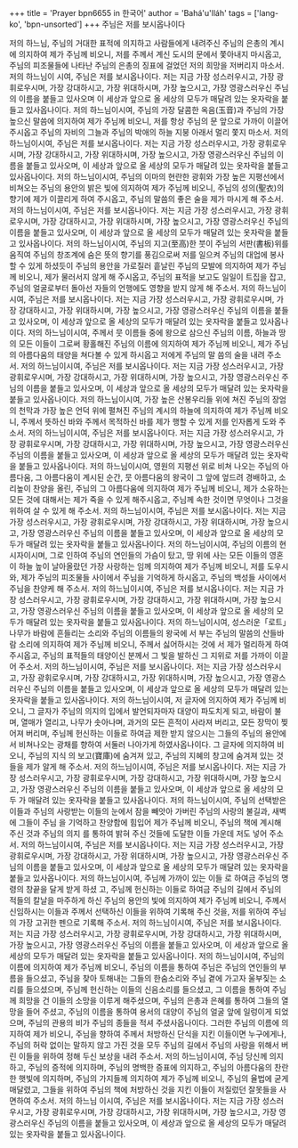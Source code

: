 +++
title = 'Prayer bpn6655 in 한국어'
author = 'Bahá'u'lláh'
tags = ['lang-ko', 'bpn-unsorted']
+++
주님은 저를 보시옵나이다

저의 하느님, 주님의 거대한 표적에 의지하고 사람들에게 내려주신 주님의 은총의 계시에 의지하여 제가 주님께 비오니, 저를 주께서 계신 도시의 문에서 쫓아내지 마시옵고, 주님의 피조물들에 나타난 주님의 은총의 징표에 걸었던 저의 희망을 저버리지 마소서. 저의 하느님이 시여, 주님은 저를 보시옵나이다. 저는 지금 가장 성스러우시고, 가장 광휘로우시며, 가장 강대하시고, 가장 위대하시며, 가장 높으시고, 가장 영광스러우신 주님의 이름을 붙들고 있사오며 이 세상과 앞으로 올 세상의 모두가 매달려 있는 옷자락을 붙들고 있사옵나이다.
저의 하느님이시여, 주님의 가장 달콤한 옥음(玉音)과 주님의 가장 높으신 말씀에 의지하여 제가 주님께 비오니, 저를 항상 주님의 문 앞으로 가까이 이끌어 주시옵고 주님의 자비의 그늘과 주님의 박애의 하늘 지붕 아래서 멀리 쫓지 마소서. 저의 하느님이시여, 주님은 저를 보시옵나이다. 저는 지금 가장 성스러우시고, 가장 광휘로우시며, 가장 강대하시고, 가장 위대하시며, 가장 높으시고, 가장 영광스러우신 주님의 이름을 붙들고 있사오며, 이 세상과 앞으로 올 세상의 모두가 매달려 있는 옷자락을 붙들고 있사옵나이다.
저의 하느님이시여, 주님의 이마의 현란한 광휘와 가장 높은 지평선에서 비쳐오는 주님의 용안의 밝은 빛에 의지하여 제가 주님께 비오니, 주님의 성의(聖衣)의 향기에 제가 이끌리게 하여 주시옵고, 주님의 말씀의 좋은 술을 제가 마시게 해 주소서. 저의 하느님이시여, 주님은 저를 보시옵나이다. 저는 지금 가장 성스러우시고, 가장 광휘로우시며, 가장 강대하시고, 가장 위대하시며, 가장 높으시고, 가장 영광스러우신 주님의 이름을 붙들고 있사오며, 이 세상과 앞으로 올 세상의 모두가 매달려 있는 옷자락을 붙들고 있사옵나이다. 저의 하느님이시여, 주님의 지고(至高)한 붓이 주님의 서판(書板)위를 움직여 주님의 창조계에 숨은 뜻의 향기를 풍김으로써 저를 일으켜 주님의 대업에 봉사할 수 있게 하셨듯이 주님의 용안을 가로질러 흩날린 주님의 모발에 의지하여 제가 주님께 비오니, 제가 물러서지 않게 해 주시옵고, 주님의 표적을 보고도 일일이 트집을 잡고, 주님의 얼굴로부터 돌아선 자들의 언행에도 영향을 받지 않게 해 주소서. 저의 하느님이시여, 주님은 저를 보시옵나이다. 저는 지금 가장 성스러우시고, 가장 광휘로우시며, 가장 강대하시고, 가장 위대하시며, 가장 높으시고, 가장 영광스러우신 주님의 이름을 붙들고 있사오며, 이 세상과 앞으로 올 세상의 모두가 매달려 있는 옷자락을 붙들고 있사옵나이다.
저의 하느님이시여, 주께서 뭇 이름들 중에 왕으로 삼으신 주님의 이름, 하늘과 땅의 모든 이들이 그로써 황홀해진 주님의 이름에 의지하여 제가 주님께 비오니, 제가 주님의 아름다움의 태양을 쳐다볼 수 있게 하시옵고 저에게 주님의 말 씀의 술을 내려 주소서. 저의 하느님이시여, 주님은 저를 보시옵나이다. 저는 지금 가장 성스러우시고, 가장 광휘로우시며, 가장 강대하시고, 가장 위대하시며, 가장 높으시고, 가장 영광스러우신 주님의 이름을 붙들고 있사오며, 이 세상과 앞으로 올 세상의 모두가 매달려 있는 옷자락을 붙들고 있사옵나이다.
저의 하느님이시여, 가장 높은 산봉우리들 위에 쳐진 주님의 장엄의 천막과 가장 높은 언덕 위에 펼쳐진 주님의 계시의 하늘에 의지하여 제가 주님께 비오니, 주께서 뜻하신 바와 주께서 목적하신 바를 제가 행할 수 있게 저를 인자롭게 도와 주소서. 저의 하느님이시여, 주님은 저를 보시옵나이다. 저는 지금 가장 성스러우시고, 가장 광휘로우시며, 가장 강대하시고, 가장 위대하시며, 가장 높으시고, 가장 영광스러우신 주님의 이름을 붙들고 있사오며, 이 세상과 앞으로 올 세상의 모두가 매달려 있는 옷자락을 붙들고 있사옵나이다.
저의 하느님이시여, 영원의 지평선 위로 비쳐 나오는 주님의 아름다움, 그 아름다움이 계시된 순간, 뭇 아름다움의 왕국이 그 앞에 엎드려 경배하고, 소리높이 찬양을 올린, 주님의 그 아름다움에 의지하여 제가 주님께 비오니, 제가 소유하는 모든 것에 대해서는 제가 죽을 수 있게 해주시옵고, 주님께 속한 것이면 무엇이나 그것을 위하여 살 수 있게 해 주소서. 저의 하느님이시여, 주님은 저를 보시옵나이다. 저는 지금 가장 성스러우시고, 가장 광휘로우시며, 가장 강대하시고, 가장 위대하시며, 가장 높으시고, 가장 영광스러우신 주님의 이름을 붙들고 있사오며, 이 세상과 앞으로 올 세상의 모두가 매달려 있는 옷자락을 붙들고 있사옵나이다.
저의 하느님이시여, 주님의 이름의 현시자이시며, 그로 인하여 주님의 연인들의 가슴이 탔고, 땅 위에 사는 모든 이들의 영혼이 하늘 높이 날아올랐던 가장 사랑하는 임께 의지하여 제가 주님께 비오니, 저를 도우시와, 제가 주님의 피조물들 사이에서 주님을 기억하게 하시옵고, 주님의 백성들 사이에서 주님을 찬양케 해 주소서. 저의 하느님이시여, 주님은 저를 보시옵나이다. 저는 지금 가장 성스러우시고, 가장 광휘로우시며, 가장 강대하시고, 가장 위대하시며, 가장 높으시고, 가장 영광스러우신 주님의 이름을 붙들고 있사오며, 이 세상과 앞으로 올 세상의 모두가 매달려 있는 옷자락을 붙들고 있사옵나이다.
저의 하느님이시여, 성스러운「로트」나무가 바람에 흔들리는 소리와 주님의 이름들의 왕국에 서 부는 주님의 말씀의 산들바람 소리에 의지하여 제가 주님께 비오니, 주께서 싫어하시는 것에 서 제가 멀리하게 하여 주시옵고, 주님의 표적들의 태양이신 분께서 그 빛을 발하신 그 지위로 저를 가까이 이끌어 주소서. 저의 하느님이시여, 주님은 저를 보시옵나이다. 저는 지금 가장 성스러우시고, 가장 광휘로우시며, 가장 강대하시고, 가장 위대하시며, 가장 높으시고, 가장 영광스러우신 주님의 이름을 붙들고 있사오며, 이 세상과 앞으로 올 세상의 모두가 매달려 있는 옷자락을 붙들고 있사옵나이다.
저의 하느님이시여, 저 글자에 의지하여 제가 주님께 비오니, 그 글자가 주님의 의지의 입에서 발언되자마자 대양이 파도치게 되고, 바람이 불며, 열매가 열리고, 나무가 솟아나며, 과거의 모든 흔적이 사라져 버리고, 모든 장막이 찢어져 버리며, 주님께 헌신하는 이들로 하여금 제한 받지 않으시는 그들의 주님의 용안에서 비쳐나오는 광채를 향하여 서둘러 나아가게 하였사옵나이다. 그 글자에 의지하여 비오니, 주님의 지식 의 보고(寶庫)에 숨겨져 있고, 주님의 지혜의 창고에 숨겨져 있는 것들을 제가 알게 해 주소서. 저의 하느님이시여, 주님은 저를 보시옵나이다.
저는 지금 가장 성스러우시고, 가장 광휘로우시며, 가장 강대하시고, 가장 위대하시며, 가장 높으시고, 가장 영광스러우신 주님의 이름을 붙들고 있사오며, 이 세상과 앞으로 올 세상의 모두 가 매달려 있는 옷자락을 붙들고 있사옵나이다. 저의 하느님이시여, 주님의 선택받은 이들과 주님의 사랑받는 이들의 눈에서 잠을 빼앗아 가버린 주님의 사랑의 불길과, 새벽에 그들이 주님 을 기억하고 찬양함에 힘입어 제가 주님께 비오니, 주님의 책에 계시해 주신 것과 주님의 의지 를 통하여 밝혀 주신 것들에 도달한 이들 가운데 저도 넣어 주소서. 저의 하느님이시여, 주님은 저를 보시옵나이다. 저는 지금 가장 성스러우시고, 가장 광휘로우시며, 가장 강대하시고, 가장 위대하시며, 가장 높으시고, 가장 영광스러우신 주님의 이름을 붙들고 있사오며, 이 세상과 앞으로 올 세상의 모두가 매달려 있는 옷자락을 붙들고 있사옵나이다.
저의 하느님이시여, 주님께 가까이 있는 이들 로 하여금 주님의 명령의 창끝을 달게 받게 하셨 고, 주님께 헌신하는 이들로 하여금 주님의 길에서 주님의 적들의 칼날을 마주하게 하신 주님의 용안의 빛에 의지하여 제가 주님께 비오니, 주께서 신임하시는 이들과 주께서 선택하신 이들을 위하여 기록해 주신 것을, 저를 위하여 주님의 가장 고귀한 펜으로 기록해 주소서. 저의 하느님이시여, 주님은 저를 보시옵나이다. 저는 지금 가장 성스러우시고, 가장 광휘로우시며, 가장 강대하시고, 가장 위대하시며, 가장 높으시고, 가장 영광스러우신 주님의 이름을 붙들고 있사오며, 이 세상과 앞으로 올 세상의 모두가 매달려 있는 옷자락을 붙들고 있사옵나이다.
저의 하느님이시여, 주님의 이름에 의지하여 제가 주님께 비오니, 주님의 이름을 통하여 주님은 주님의 연인들의 부름을 들으셨고, 주님을 찾아 토해내는 그들의 한숨소리와 주님 곁에 가고자 울부짖는 소리를 들으셨으며, 주님께 헌신하는 이들의 신음소리를 들으셨고, 그 이름을 통하여 주님께 희망을 건 이들의 소망을 이루게 해주셨으며, 주님의 은총과 은혜를 통하여 그들의 열망을 들어 주셨고, 주님의 이름을 통하여 용서의 대양이 주님의 얼굴 앞에 일렁이게 되었으며, 주님의 관용의 비가 주님의 종들을 적셔 주셨사옵나이다. 그러한 주님의 이름에 의지하여 제가 비오니, 주님을 향하여 주께서 처방하신 단식을 지킨 이들이면 누구에게나, 주님의 허락 없이는 말하지 않고 가진 것을 모두 주님의 길에서 주님의 사랑을 위해서 버린 이들을 위하여 정해 두신 보상을 내려 주소서.
저의 하느님이시여, 주님 당신께 의지하고, 주님의 증적에 의지하며, 주님의 명백한 증표에 의지하고, 주님의 아름다움의 찬란한 햇빛에 의지하며, 주님의 가지들께 의지하여 제가 주님께 비오니, 주님의 율법에 굳게 매달렸고, 그들을 위하여 주님의 책에 처방하신 것을 지킨 이들이 저질렀던 잘못들을 사면하여 주소서. 저의 하느님 이시여, 주님은 저를 보시옵나이다. 저는 지금 가장 성스러우시고, 가장 광휘로우시며, 가장 강대하시고, 가장 위대하시며, 가장 높으시고, 가장 영광스러우신 주님의 이름을 붙들고 있사오며, 이 세상과 앞으로 올 세상의 모두가 매달려 있는 옷자락을 붙들고 있사옵나이다.
